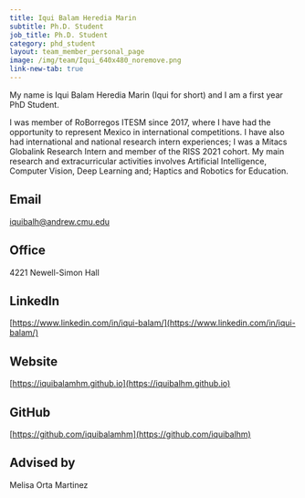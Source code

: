 ```yaml
---
title: Iqui Balam Heredia Marin
subtitle: Ph.D. Student
job_title: Ph.D. Student
category: phd_student
layout: team_member_personal_page
image: /img/team/Iqui_640x480_noremove.png
link-new-tab: true
---
```


My name is Iqui Balam Heredia Marin (Iqui for short) and I am a first year PhD Student.

I was member of RoBorregos ITESM since 2017, where I have had the opportunity to represent Mexico in international competitions. I have also had international and national research intern experiences; I was a Mitacs Globalink Research Intern and member of the RISS 2021 cohort. My main research and extracurricular activities involves Artificial Intelligence, Computer Vision, Deep Learning and; Haptics  and Robotics for Education.



## Email ## 
[iquibalh@andrew.cmu.edu](mailto:iquibalh@andrew.cmu.edu)

## Office ##
4221 Newell-Simon Hall

## LinkedIn ##
[https://www.linkedin.com/in/iqui-balam/](https://www.linkedin.com/in/iqui-balam/)

## Website ##
[https://iquibalamhm.github.io](https://iquibalhm.github.io)



## GitHub ##
[https://github.com/iquibalamhm](https://github.com/iquibalhm)

## Advised by ##
Melisa Orta Martinez